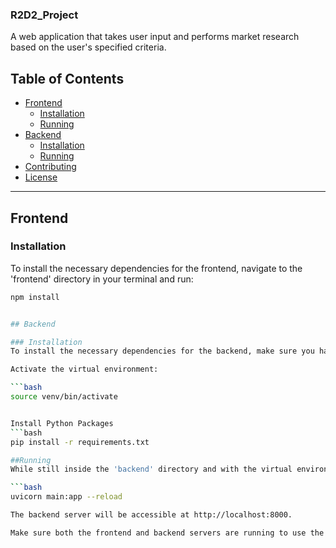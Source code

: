 ### R2D2_Project

A web application that takes user input and performs market research based on the user's specified criteria.

## Table of Contents

- [Frontend](#frontend)
  - [Installation](#installation)
  - [Running](#running)
- [Backend](#backend)
  - [Installation](#installation-1)
  - [Running](#running-1)
- [Contributing](#contributing)
- [License](#license)

---

## Frontend

### Installation
To install the necessary dependencies for the frontend, navigate to the 'frontend' directory in your terminal and run:

```bash
npm install


## Backend

### Installation
To install the necessary dependencies for the backend, make sure you have Python and `pip` installed. Then, navigate to the 'backend' directory in your terminal and create a virtual environment (if not already created):

Activate the virtual environment:

```bash
source venv/bin/activate


Install Python Packages
```bash
pip install -r requirements.txt

##Running
While still inside the 'backend' directory and with the virtual environment activated, navigate to the 'app' folder and run the following command to start the backend server using Uvicorn:

```bash
uvicorn main:app --reload

The backend server will be accessible at http://localhost:8000.

Make sure both the frontend and backend servers are running to use the application effectively.